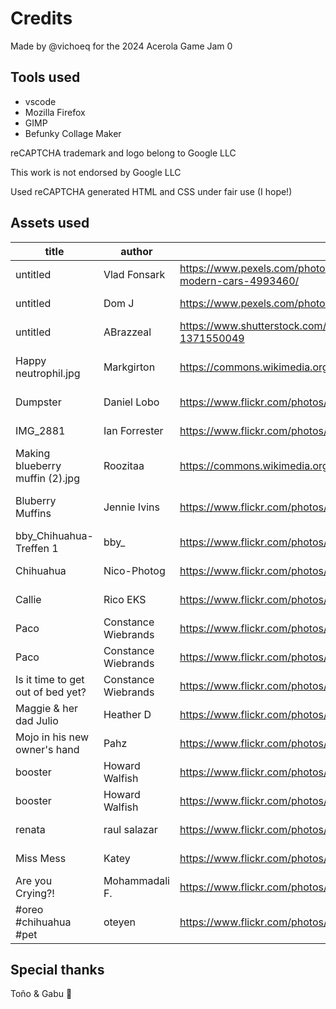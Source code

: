 # Credits

Made by @vichoeq for the 2024 Acerola Game Jam 0

## Tools used

- vscode
- Mozilla Firefox
- GIMP
- Befunky Collage Maker

reCAPTCHA trademark and logo belong to Google LLC

This work is not endorsed by Google LLC

Used reCAPTCHA generated HTML and CSS under fair use
(I hope!) 


## Assets used

|title                            |author              |URL                                                                                      |license              |modifications               |
|---------------------------------|--------------------|-----------------------------------------------------------------------------------------|---------------------|----------------------------|
|untitled                         | Vlad Fonsark       | https://www.pexels.com/photo/tram-riding-along-wet-city-street-near-modern-cars-4993460/| Pexels License      | Cropped and resized        |
|untitled                         | Dom J              | https://www.pexels.com/photo/vehicle-between-buildings-308374/                          | Pexels License      |  Cropped and resized       |
|untitled                         | ABrazzeal          | https://www.shutterstock.com/image-photo/bright-red-dog-ball-toy-green-1371550049       | Shutterstock License| Cropped and resized        |
|Happy neutrophil.jpg             | Markgirton         | https://commons.wikimedia.org/wiki/File:Happy_neutrophil.jpg                            | CC BY 4.0           | Rotated cropped and resized|
|Dumpster                         | Daniel Lobo        | https://www.flickr.com/photos/daquellamanera/5224889286                                 | CC BY 2.0           | Cropped and resized        |
|IMG_2881                         | Ian Forrester      | https://www.flickr.com/photos/cubicgarden/450085397                                     | CC BY-NC-SA 2.0     | Cropped and resized        |
|Making blueberry muffin (2).jpg  | Roozitaa           | https://commons.wikimedia.org/wiki/File:Making_blueberry_muffin_%282%29.jpg             | CC BY 4.0           | Edited cropped and resized |
|Bluberry Muffins                 | Jennie Ivins       | https://www.flickr.com/photos/autumn2may/7178784979                                     | CC BY-NC-SA 2.0     | Edited cropped and resized |
|bby_Chihuahua-Treffen 1          | bby_               | https://www.flickr.com/photos/bby/1175175674/                                           | CC BY-NC 2.0        | Cropped and resized        |
|Chihuahua                        | Nico-Photog        | https://www.flickr.com/photos/nico-photog/6702182483                                    | CC BY-NC-SA 2.0     | Cropped and resized        |
|Callie                           | Rico EKS           | https://www.flickr.com/photos/schweerschichis/3233255998                                | CC BY-NC-SA 2.0     | Cropped and resized        |
|Paco                             | Constance Wiebrands| https://www.flickr.com/photos/cwiebrands/8723880027                                     | CC BY-NC-SA 2.0     | Cropped and resized        |
|Paco                             | Constance Wiebrands| https://www.flickr.com/photos/cwiebrands/4272801860                                     | CC BY-NC-SA 2.0     | Cropped and resized        |
|Is it time to get out of bed yet?| Constance Wiebrands| https://www.flickr.com/photos/cwiebrands/9424657587                                     | CC BY-NC-SA 2.0     | Cropped and resized        |
|Maggie & her dad Julio           | Heather D          | https://www.flickr.com/photos/heather-d/3513124573                                      | CC BY-NC 2.0        | Cropped and resized        |
|Mojo in his new owner's hand     | Pahz               | https://www.flickr.com/photos/psexypsychic/5572221552                                   | CC BY-NC-SA 2.0     | Cropped and resized        |
|booster                          | Howard Walfish     | https://www.flickr.com/photos/h-bomb/3512966519                                         | CC BY-NC-SA 2.0     | Cropped and resized        |
|booster                          | Howard Walfish     | https://www.flickr.com/photos/h-bomb/3512949925                                         | CC BY-NC-SA 2.0     | Cropped and resized        |
|renata                           | raul salazar       | https://www.flickr.com/photos/rooliorama/2687607825                                     | CC BY-NC-SA 2.0     | Cropped and resized        |
|Miss Mess                        | Katey              | https://www.flickr.com/photos/onegoodbumblebee/1434026877                               | CC BY-NC-SA 2.0     | Cropped and resized        |
|Are you Crying?!                 | Mohammadali F.     | https://www.flickr.com/photos/mfakheri/2225521066                                       | CC BY-NC-SA 2.0     | Cropped and resized        |
|#oreo #chihuahua #pet            | oteyen             | https://www.flickr.com/photos/yenwithphotos/6861165033                                  | CC BY-NC-SA 2.0     | Cropped and resized        |


## Special thanks

Toño & Gabu 💜